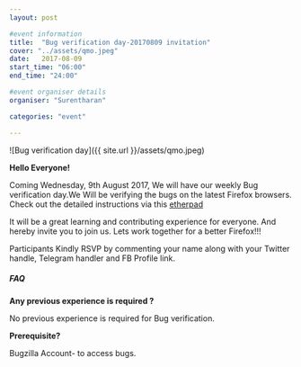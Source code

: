 ```yaml
---
layout: post

#event information
title:  "Bug verification day-20170809 invitation"
cover: "../assets/qmo.jpeg"
date:   2017-08-09
start_time: "06:00"
end_time: "24:00"

#event organiser details
organiser: "Surentharan"

categories: "event"

---
```

![Bug verification day]({{ site.url }}/assets/qmo.jpeg)


**Hello Everyone!**

Coming Wednesday, 9th August 2017, We will have our weekly Bug verification day.We Will be verifying the bugs on the latest Firefox browsers. Check out the detailed instructions via this [etherpad](https://public.etherpad-mozilla.org/p/MozillaIN_QA_Bug_Verification_Day_20170809)

It will be a great learning and contributing experience for everyone. And hereby invite you to join us. Lets work together for a better Firefox!!!

Participants Kindly RSVP by commenting your name along with your Twitter handle, Telegram handler and FB Profile link.

##### FAQ

**Any previous experience is required ?**

No previous experience is required for Bug verification.


**Prerequisite?**

Bugzilla Account- to access bugs.
